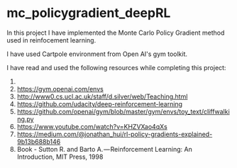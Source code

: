# mc_policygradient_deepRL

In this project I have implemented the Monte Carlo Policy Gradient method used in reinfocement learning.

I have used Cartpole environment from Open AI's gym toolkit. 

I have read and used the following resources while completing this project:

1. 
2. https://gym.openai.com/envs
3. http://www0.cs.ucl.ac.uk/staff/d.silver/web/Teaching.html
4. https://github.com/udacity/deep-reinforcement-learning
5. https://github.com/openai/gym/blob/master/gym/envs/toy_text/cliffwalking.py
6. https://www.youtube.com/watch?v=KHZVXao4qXs
7. https://medium.com/@jonathan_hui/rl-policy-gradients-explained-9b13b688b146
8. Book - Sutton R. and Barto A. — Reinforcement Learning: An Introduction, MIT Press, 1998




